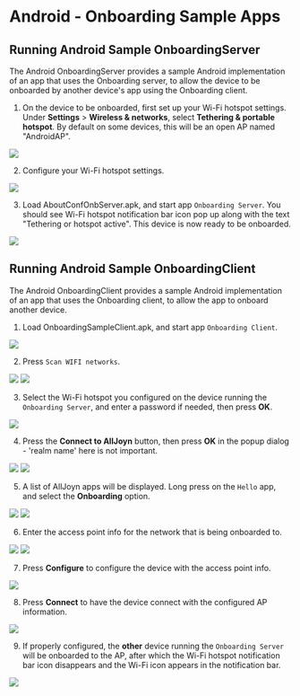 # Android - Onboarding Sample Apps

## Running Android Sample OnboardingServer

The Android OnboardingServer provides a sample Android 
implementation of an app that uses the Onboarding server, 
to allow the device to be onboarded by another device's app 
using the Onboarding client.

1. On the device to be onboarded, first set up your Wi-Fi hotspot settings. 
Under **Settings** > **Wireless & networks**, select **Tethering & portable hotspot**. 
By default on some devices, this will be an open AP named "AndroidAP".

  ![][1.TetheringAndPortableHotspot]

2. Configure your Wi-Fi hotspot settings.

  ![][2.SetUpWiFiHotspot]

3. Load AboutConfOnbServer.apk, and start app `Onboarding Server`. 
You should see Wi-Fi hotspot notification bar icon pop up along 
with the text "Tethering or hotspot active". This device is now 
ready to be onboarded.

  ![][3.StartAppEnableHotspot]


## Running Android Sample OnboardingClient
The Android OnboardingClient provides a sample Android 
implementation of an app that uses the Onboarding client, 
to allow the app to onboard another device.

1. Load OnboardingSampleClient.apk, and start app `Onboarding Client`.

  ![][1.StartScreen]

2. Press `Scan WIFI networks`.

  ![][2.ScanNetworks]
  ![][3.NetworkList]

3. Select the Wi-Fi hotspot you configured on the device running 
the `Onboarding Server`, and enter a password if needed, then press **OK**.

  ![][4.EnterAccessPointPasswordIfNeeded]

4. Press the **Connect to AllJoyn** button, then press **OK** in 
the popup dialog - 'realm name' here is not important.

  ![][5.ChooseNetwork]
  ![][6.PressedConnectToAllJoyn]

5. A list of AllJoyn apps will be displayed. Long press on the `Hello` app, 
and select the **Onboarding** option.

  ![][7.DeviceList]
  ![][8.LongPressOnDevice]

6. Enter the access point info for the network that is being onboarded to.

  ![][9.SelectOnboarding]
  ![][10.EnterAccessPointInfoToOnboardTo]

7. Press **Configure** to configure the device with the access point info.

  ![][11.PressConfigure]

8. Press **Connect** to have the device connect with the configured AP information.

  ![][12.PressConnect]

9. If properly configured, the __other__ device running the 
`Onboarding Server` will be onboarded to the AP, after which 
the Wi-Fi hotspot notification bar icon disappears and the Wi-Fi 
icon appears in the notification bar.

  ![][4.OnboardedSuccessfully]

[1.TetheringAndPortableHotspot]: /files/develop/run-sample-apps/android-onboardingserver-sample/1.TetheringAndPortableHotspot.png
[2.SetUpWiFiHotspot]: /files/develop/run-sample-apps/android-onboardingserver-sample/2.SetUpWiFiHotspot.png
[3.StartAppEnableHotspot]: /files/develop/run-sample-apps/android-onboardingserver-sample/3.StartAppEnableHotspot.png
[4.OnboardedSuccessfully]: /files/develop/run-sample-apps/android-onboardingserver-sample/4.OnboardedSuccessfully.png

[1.StartScreen]: /files/develop/run-sample-apps/android-onboardingclient-sample/1.StartScreen.png
[2.ScanNetworks]: /files/develop/run-sample-apps/android-onboardingclient-sample/2.ScanNetworks.png
[3.NetworkList]: /files/develop/run-sample-apps/android-onboardingclient-sample/3.NetworkList.png
[4.EnterAccessPointPasswordIfNeeded]: /files/develop/run-sample-apps/android-onboardingclient-sample/4.EnterAccessPointPasswordIfNeeded.png
[5.ChooseNetwork]: /files/develop/run-sample-apps/android-onboardingclient-sample/5.ChooseNetwork.png
[6.PressedConnectToAllJoyn]: /files/develop/run-sample-apps/android-onboardingclient-sample/6.PressedConnectToAllJoyn.png
[7.DeviceList]: /files/develop/run-sample-apps/android-onboardingclient-sample/7.DeviceList.png
[8.LongPressOnDevice]: /files/develop/run-sample-apps/android-onboardingclient-sample/8.LongPressOnDevice.png
[9.SelectOnboarding]: /files/develop/run-sample-apps/android-onboardingclient-sample/9.SelectOnboarding.png
[10.EnterAccessPointInfoToOnboardTo]: /files/develop/run-sample-apps/android-onboardingclient-sample/10.EnterAccessPointInfoToOnboardTo.png
[11.PressConfigure]: /files/develop/run-sample-apps/android-onboardingclient-sample/11.PressConfigure.png
[12.PressConnect]: /files/develop/run-sample-apps/android-onboardingclient-sample/12.PressConnect.png
